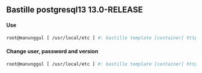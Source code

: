 ## Bastille postgresql13 13.0-RELEASE

#### Use

```bash
root@manunggul [ /usr/local/etc ] #: bastille template [container] https://github.com/infracead/postgresql
```

#### Change user, password and version

```bash
root@manunggul [ /usr/local/etc ] #: bastille template [container] https://github.com/infracead/postgresql --arg VERSION=11 --arg USER=-alsa --arg PASSWORD=akira
```


